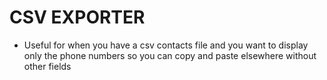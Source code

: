 # CSV EXPORTER

- Useful for when you have a csv contacts file and you want to display only the phone numbers so you can copy and paste elsewhere without other fields
